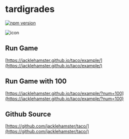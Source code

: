 # tardigrades

[![npm version](https://badge.fury.io/js/@dobuki%2Ftaco.svg)](https://www.npmjs.com/package/@dobuki/taco)

![icon](https://jacklehamster.github.io/taco/icon.png)

## Run Game

[https://jacklehamster.github.io/taco/example/](https://jacklehamster.github.io/taco/example/)

## Run Game with 100

[https://jacklehamster.github.io/taco/example/?num=100](https://jacklehamster.github.io/taco/example/?num=100)

## Github Source

[https://github.com/jacklehamster/taco/](https://github.com/jacklehamster/taco/)
